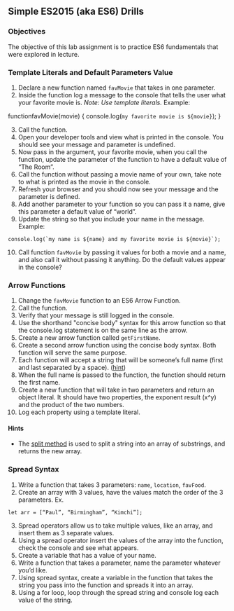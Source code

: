 ## Simple ES2015 (aka ES6) Drills

### Objectives

The objective of this lab assignment is to practice ES6 fundamentals that were explored in lecture.

### Template Literals and Default Parameters Value

1. Declare a new function named `favMovie` that takes in one parameter.
2. Inside the function log a message to the console that tells the user what your favorite movie is. _Note: Use template literals._ Example:

functionfavMovie(movie) {
    console.log(`my favorite movie is ${movie}`);
}

3. Call the function.
4. Open your developer tools and view what is printed in the console. You should see your message and parameter is undefined.
5. Now pass in the argument, your favorite movie, when you call the function, update the parameter of the function to have a default value of “The Room”.
6. Call the function without passing a movie name of your own, take note to what is printed as the movie in the console.
7. Refresh your browser and you should now see your message and the parameter is defined.
8. Add another parameter to your function so you can pass it a name, give this parameter a default value of “world”.
9. Update the string so that you include your name in the message. Example:
```
console.log(`my name is ${name} and my favorite movie is ${movie}`);
```
10. Call function `favMovie` by passing it values for both a movie and a name, and also call it without passing it anything. Do the default values appear in the console?

### Arrow Functions

1. Change the `favMovie` function to an ES6 Arrow Function.
2. Call the function.
3. Verify that your message is still logged in the console.
4. Use the shorthand "concise body" syntax for this arrow function so that the console.log statement is on the same line as the arrow.
5. Create a new arrow function called `getFirstName`.
6. Create a second arrow function using the concise body syntax. Both function will serve the same purpose.
7. Each function will accept a string that will be someone’s full name (first and last separated by a space). ([hint](https://developer.mozilla.org/en-US/docs/Web/JavaScript/Reference/Global_Objects/String/split))
8. When the full name is passed to the function, the function should return the first name.
9. Create a new function that will take in two parameters and return an object literal. It should have two properties, the exponent result (x^y) and the product of the two numbers.
10. Log each property using a template literal.

#### Hints

- The [split method](https://developer.mozilla.org/en-US/docs/Web/JavaScript/Reference/Global_Objects/String/split) is used to split a string into an array of substrings, and returns the new array.

### Spread Syntax

1. Write a function that takes 3 parameters: `name`, `location`, `favFood`.
2. Create an array with 3 values, have the values match the order of the 3 parameters. Ex. 
```
let arr = [“Paul”, “Birmingham”, “Kimchi”];
```
3. Spread operators allow us to take multiple values, like an array, and insert them as 3 separate values.
4. Using a spread operator insert the values of the array into the function, check the console and see what appears.
5. Create a variable that has a value of your name.
6. Write a function that takes a parameter, name the parameter whatever you’d like.
7. Using spread syntax, create a variable in the function that takes the string you pass into the function and spreads it into an array.
8. Using a for loop, loop through the spread string and console log each value of the string.